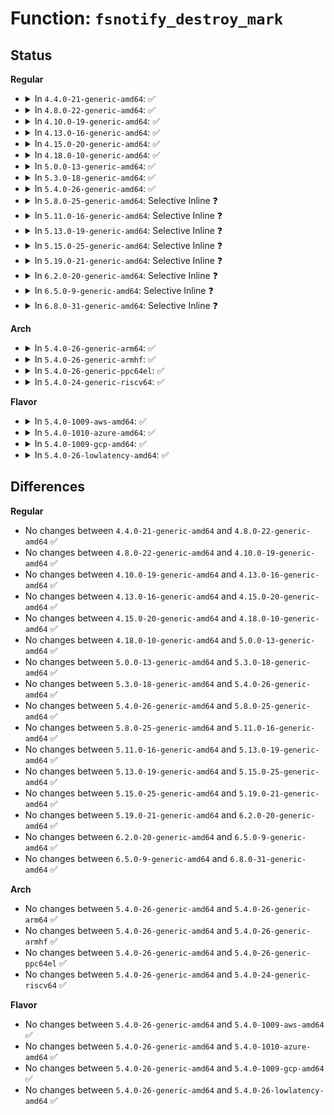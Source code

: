 # Function: <code>fsnotify_destroy_mark</code>

## Status
<b>Regular</b>
<ul>
<li>
<details>
<summary>In <code>4.4.0-21-generic-amd64</code>: ✅</summary>

```c
void fsnotify_destroy_mark(struct fsnotify_mark * mark, struct fsnotify_group * group)
```

```json
{
  "name": "fsnotify_destroy_mark",
  "collision_type": "Unique Global",
  "inline_type": "No",
  "funcs": [
    {
      "addr": 18446744071581271488,
      "name": "fsnotify_destroy_mark",
      "external": true,
      "loc": "fs/notify/mark.c:204",
      "file": "fs/notify/mark.c",
      "inline": "seen, unknown",
      "caller_inline": [],
      "caller_func": [
        "kernel/audit_watch.c:audit_watch_handle_event",
        "kernel/audit_watch.c:audit_remove_watch_rule",
        "kernel/audit_watch.c:audit_remove_watch_rule",
        "kernel/audit_fsnotify.c:audit_remove_mark_rule",
        "kernel/audit_tree.c:tag_mount",
        "kernel/audit_tree.c:tag_mount",
        "kernel/audit_tree.c:tag_mount",
        "kernel/audit_tree.c:untag_chunk",
        "kernel/audit_tree.c:untag_chunk",
        "fs/notify/mark.c:fsnotify_destroy_marks",
        "fs/notify/inotify/inotify_fsnotify.c:inotify_handle_event",
        "fs/notify/inotify/inotify_user.c:SyS_inotify_rm_watch"
      ]
    }
  ],
  "symbols": [
    {
      "addr": 18446744071581271488,
      "name": "fsnotify_destroy_mark",
      "section": ".text",
      "bind": "STB_GLOBAL",
      "size": 56
    }
  ]
}
```
</details>
</li>
<li>
<details>
<summary>In <code>4.8.0-22-generic-amd64</code>: ✅</summary>

```c
void fsnotify_destroy_mark(struct fsnotify_mark * mark, struct fsnotify_group * group)
```

```json
{
  "name": "fsnotify_destroy_mark",
  "collision_type": "Unique Global",
  "inline_type": "No",
  "funcs": [
    {
      "addr": 18446744071581436928,
      "name": "fsnotify_destroy_mark",
      "external": true,
      "loc": "fs/notify/mark.c:226",
      "file": "fs/notify/mark.c",
      "inline": "seen, unknown",
      "caller_inline": [],
      "caller_func": [
        "kernel/audit_watch.c:audit_watch_handle_event",
        "kernel/audit_watch.c:audit_remove_watch_rule",
        "kernel/audit_watch.c:audit_remove_watch_rule",
        "kernel/audit_fsnotify.c:audit_remove_mark_rule",
        "kernel/audit_tree.c:tag_mount",
        "kernel/audit_tree.c:tag_mount",
        "kernel/audit_tree.c:tag_mount",
        "kernel/audit_tree.c:untag_chunk",
        "kernel/audit_tree.c:untag_chunk",
        "fs/notify/mark.c:fsnotify_destroy_marks",
        "fs/notify/inotify/inotify_fsnotify.c:inotify_handle_event",
        "fs/notify/inotify/inotify_user.c:SyS_inotify_rm_watch"
      ]
    }
  ],
  "symbols": [
    {
      "addr": 18446744071581436928,
      "name": "fsnotify_destroy_mark",
      "section": ".text",
      "bind": "STB_GLOBAL",
      "size": 65
    }
  ]
}
```
</details>
</li>
<li>
<details>
<summary>In <code>4.10.0-19-generic-amd64</code>: ✅</summary>

```c
void fsnotify_destroy_mark(struct fsnotify_mark * mark, struct fsnotify_group * group)
```

```json
{
  "name": "fsnotify_destroy_mark",
  "collision_type": "Unique Global",
  "inline_type": "No",
  "funcs": [
    {
      "addr": 18446744071581517872,
      "name": "fsnotify_destroy_mark",
      "external": true,
      "loc": "fs/notify/mark.c:226",
      "file": "fs/notify/mark.c",
      "inline": "seen, unknown",
      "caller_inline": [],
      "caller_func": [
        "kernel/audit_watch.c:audit_watch_handle_event",
        "kernel/audit_watch.c:audit_remove_watch_rule",
        "kernel/audit_watch.c:audit_remove_watch_rule",
        "kernel/audit_fsnotify.c:audit_remove_mark_rule",
        "kernel/audit_tree.c:tag_mount",
        "kernel/audit_tree.c:tag_mount",
        "kernel/audit_tree.c:tag_mount",
        "kernel/audit_tree.c:untag_chunk",
        "kernel/audit_tree.c:untag_chunk",
        "fs/notify/mark.c:fsnotify_destroy_marks",
        "fs/notify/inotify/inotify_fsnotify.c:inotify_handle_event",
        "fs/notify/inotify/inotify_user.c:SyS_inotify_rm_watch"
      ]
    }
  ],
  "symbols": [
    {
      "addr": 18446744071581517872,
      "name": "fsnotify_destroy_mark",
      "section": ".text",
      "bind": "STB_GLOBAL",
      "size": 65
    }
  ]
}
```
</details>
</li>
<li>
<details>
<summary>In <code>4.13.0-16-generic-amd64</code>: ✅</summary>

```c
void fsnotify_destroy_mark(struct fsnotify_mark * mark, struct fsnotify_group * group)
```

```json
{
  "name": "fsnotify_destroy_mark",
  "collision_type": "Unique Global",
  "inline_type": "No",
  "funcs": [
    {
      "addr": 18446744071581571696,
      "name": "fsnotify_destroy_mark",
      "external": true,
      "loc": "fs/notify/mark.c:391",
      "file": "fs/notify/mark.c",
      "inline": "seen, unknown",
      "caller_inline": [],
      "caller_func": [
        "kernel/audit_watch.c:audit_watch_handle_event",
        "kernel/audit_watch.c:audit_remove_watch_rule",
        "kernel/audit_watch.c:audit_remove_watch_rule",
        "kernel/audit_fsnotify.c:audit_remove_mark_rule",
        "kernel/audit_tree.c:tag_mount",
        "kernel/audit_tree.c:tag_mount",
        "kernel/audit_tree.c:tag_mount",
        "kernel/audit_tree.c:untag_chunk",
        "kernel/audit_tree.c:untag_chunk",
        "fs/notify/mark.c:fsnotify_destroy_marks",
        "fs/notify/inotify/inotify_fsnotify.c:inotify_handle_event",
        "fs/notify/inotify/inotify_user.c:SyS_inotify_rm_watch"
      ]
    }
  ],
  "symbols": [
    {
      "addr": 18446744071581571696,
      "name": "fsnotify_destroy_mark",
      "section": ".text",
      "bind": "STB_GLOBAL",
      "size": 56
    }
  ]
}
```
</details>
</li>
<li>
<details>
<summary>In <code>4.15.0-20-generic-amd64</code>: ✅</summary>

```c
void fsnotify_destroy_mark(struct fsnotify_mark * mark, struct fsnotify_group * group)
```

```json
{
  "name": "fsnotify_destroy_mark",
  "collision_type": "Unique Global",
  "inline_type": "No",
  "funcs": [
    {
      "addr": 18446744071581716000,
      "name": "fsnotify_destroy_mark",
      "external": true,
      "loc": "fs/notify/mark.c:388",
      "file": "fs/notify/mark.c",
      "inline": "seen, unknown",
      "caller_inline": [],
      "caller_func": [
        "kernel/audit_watch.c:audit_watch_handle_event",
        "kernel/audit_watch.c:audit_remove_watch_rule",
        "kernel/audit_watch.c:audit_remove_watch_rule",
        "kernel/audit_fsnotify.c:audit_remove_mark_rule",
        "kernel/audit_tree.c:tag_mount",
        "kernel/audit_tree.c:tag_mount",
        "kernel/audit_tree.c:tag_mount",
        "kernel/audit_tree.c:untag_chunk",
        "kernel/audit_tree.c:untag_chunk",
        "fs/notify/mark.c:fsnotify_destroy_marks",
        "fs/notify/inotify/inotify_fsnotify.c:inotify_handle_event",
        "fs/notify/inotify/inotify_user.c:SyS_inotify_rm_watch"
      ]
    }
  ],
  "symbols": [
    {
      "addr": 18446744071581716000,
      "name": "fsnotify_destroy_mark",
      "section": ".text",
      "bind": "STB_GLOBAL",
      "size": 56
    }
  ]
}
```
</details>
</li>
<li>
<details>
<summary>In <code>4.18.0-10-generic-amd64</code>: ✅</summary>

```c
void fsnotify_destroy_mark(struct fsnotify_mark * mark, struct fsnotify_group * group)
```

```json
{
  "name": "fsnotify_destroy_mark",
  "collision_type": "Unique Global",
  "inline_type": "No",
  "funcs": [
    {
      "addr": 18446744071581882944,
      "name": "fsnotify_destroy_mark",
      "external": true,
      "loc": "fs/notify/mark.c:395",
      "file": "fs/notify/mark.c",
      "inline": "seen, unknown",
      "caller_inline": [],
      "caller_func": [
        "kernel/audit_watch.c:audit_watch_handle_event",
        "kernel/audit_watch.c:audit_remove_watch_rule",
        "kernel/audit_watch.c:audit_remove_watch_rule",
        "kernel/audit_fsnotify.c:audit_remove_mark_rule",
        "kernel/audit_tree.c:tag_mount",
        "kernel/audit_tree.c:tag_mount",
        "kernel/audit_tree.c:tag_mount",
        "kernel/audit_tree.c:untag_chunk",
        "kernel/audit_tree.c:untag_chunk",
        "fs/notify/mark.c:fsnotify_destroy_marks",
        "fs/notify/inotify/inotify_fsnotify.c:inotify_handle_event",
        "fs/notify/inotify/inotify_user.c:__ia32_sys_inotify_rm_watch",
        "fs/notify/inotify/inotify_user.c:__x64_sys_inotify_rm_watch"
      ]
    }
  ],
  "symbols": [
    {
      "addr": 18446744071581882944,
      "name": "fsnotify_destroy_mark",
      "section": ".text",
      "bind": "STB_GLOBAL",
      "size": 56
    }
  ]
}
```
</details>
</li>
<li>
<details>
<summary>In <code>5.0.0-13-generic-amd64</code>: ✅</summary>

```c
void fsnotify_destroy_mark(struct fsnotify_mark * mark, struct fsnotify_group * group)
```

```json
{
  "name": "fsnotify_destroy_mark",
  "collision_type": "Unique Global",
  "inline_type": "No",
  "funcs": [
    {
      "addr": 18446744071581967952,
      "name": "fsnotify_destroy_mark",
      "external": true,
      "loc": "fs/notify/mark.c:439",
      "file": "fs/notify/mark.c",
      "inline": "seen, unknown",
      "caller_inline": [],
      "caller_func": [
        "kernel/audit_watch.c:audit_watch_handle_event",
        "kernel/audit_watch.c:audit_remove_watch_rule",
        "kernel/audit_watch.c:audit_remove_watch_rule",
        "kernel/audit_fsnotify.c:audit_remove_mark_rule",
        "fs/notify/mark.c:fsnotify_destroy_marks",
        "fs/notify/inotify/inotify_fsnotify.c:inotify_handle_event",
        "fs/notify/inotify/inotify_user.c:__ia32_sys_inotify_rm_watch",
        "fs/notify/inotify/inotify_user.c:__x64_sys_inotify_rm_watch"
      ]
    }
  ],
  "symbols": [
    {
      "addr": 18446744071581967952,
      "name": "fsnotify_destroy_mark",
      "section": ".text",
      "bind": "STB_GLOBAL",
      "size": 56
    }
  ]
}
```
</details>
</li>
<li>
<details>
<summary>In <code>5.3.0-18-generic-amd64</code>: ✅</summary>

```c
void fsnotify_destroy_mark(struct fsnotify_mark * mark, struct fsnotify_group * group)
```

```json
{
  "name": "fsnotify_destroy_mark",
  "collision_type": "Unique Global",
  "inline_type": "No",
  "funcs": [
    {
      "addr": 18446744071582101568,
      "name": "fsnotify_destroy_mark",
      "external": true,
      "loc": "fs/notify/mark.c:426",
      "file": "fs/notify/mark.c",
      "inline": "seen, unknown",
      "caller_inline": [],
      "caller_func": [
        "kernel/audit_watch.c:audit_watch_handle_event",
        "kernel/audit_watch.c:audit_remove_watch_rule",
        "kernel/audit_watch.c:audit_remove_watch_rule",
        "kernel/audit_fsnotify.c:audit_remove_mark_rule",
        "fs/notify/mark.c:fsnotify_destroy_marks",
        "fs/notify/inotify/inotify_fsnotify.c:inotify_handle_event",
        "fs/notify/inotify/inotify_user.c:__ia32_sys_inotify_rm_watch",
        "fs/notify/inotify/inotify_user.c:__x64_sys_inotify_rm_watch"
      ]
    }
  ],
  "symbols": [
    {
      "addr": 18446744071582101568,
      "name": "fsnotify_destroy_mark",
      "section": ".text",
      "bind": "STB_GLOBAL",
      "size": 58
    }
  ]
}
```
</details>
</li>
<li>
<details>
<summary>In <code>5.4.0-26-generic-amd64</code>: ✅</summary>

```c
void fsnotify_destroy_mark(struct fsnotify_mark * mark, struct fsnotify_group * group)
```

```json
{
  "name": "fsnotify_destroy_mark",
  "collision_type": "Unique Global",
  "inline_type": "No",
  "funcs": [
    {
      "addr": 18446744071582178352,
      "name": "fsnotify_destroy_mark",
      "external": true,
      "loc": "fs/notify/mark.c:426",
      "file": "fs/notify/mark.c",
      "inline": "seen, unknown",
      "caller_inline": [],
      "caller_func": [
        "kernel/audit_watch.c:audit_watch_handle_event",
        "kernel/audit_watch.c:audit_remove_watch_rule",
        "kernel/audit_watch.c:audit_remove_watch_rule",
        "kernel/audit_fsnotify.c:audit_remove_mark_rule",
        "fs/notify/mark.c:fsnotify_destroy_marks",
        "fs/notify/inotify/inotify_fsnotify.c:inotify_handle_event",
        "fs/notify/inotify/inotify_user.c:__ia32_sys_inotify_rm_watch",
        "fs/notify/inotify/inotify_user.c:__x64_sys_inotify_rm_watch"
      ]
    }
  ],
  "symbols": [
    {
      "addr": 18446744071582178352,
      "name": "fsnotify_destroy_mark",
      "section": ".text",
      "bind": "STB_GLOBAL",
      "size": 58
    }
  ]
}
```
</details>
</li>
<li>
<details>
<summary>In <code>5.8.0-25-generic-amd64</code>: Selective Inline ❓</summary>

```c
void fsnotify_destroy_mark(struct fsnotify_mark * mark, struct fsnotify_group * group)
```

```json
{
  "name": "fsnotify_destroy_mark",
  "collision_type": "Unique Global",
  "inline_type": "Selective",
  "funcs": [
    {
      "addr": 18446744071582417188,
      "name": "fsnotify_destroy_mark",
      "external": true,
      "loc": "fs/notify/mark.c:430",
      "file": "fs/notify/mark.c",
      "inline": "not declared, inlined",
      "caller_inline": [
        "fs/notify/mark.c:fsnotify_destroy_marks"
      ],
      "caller_func": [
        "kernel/audit_watch.c:audit_remove_watch_rule",
        "kernel/audit_watch.c:audit_remove_parent_watches",
        "kernel/audit_fsnotify.c:audit_remove_mark_rule",
        "fs/notify/inotify/inotify_fsnotify.c:inotify_handle_event",
        "fs/notify/inotify/inotify_user.c:__ia32_sys_inotify_rm_watch",
        "fs/notify/inotify/inotify_user.c:__x64_sys_inotify_rm_watch"
      ]
    }
  ],
  "symbols": [
    {
      "addr": 18446744071582416192,
      "name": "fsnotify_destroy_mark",
      "section": ".text",
      "bind": "STB_GLOBAL",
      "size": 58
    }
  ]
}
```
</details>
</li>
<li>
<details>
<summary>In <code>5.11.0-16-generic-amd64</code>: Selective Inline ❓</summary>

```c
void fsnotify_destroy_mark(struct fsnotify_mark * mark, struct fsnotify_group * group)
```

```json
{
  "name": "fsnotify_destroy_mark",
  "collision_type": "Unique Global",
  "inline_type": "Selective",
  "funcs": [
    {
      "addr": 18446744071582471316,
      "name": "fsnotify_destroy_mark",
      "external": true,
      "loc": "fs/notify/mark.c:430",
      "file": "fs/notify/mark.c",
      "inline": "not declared, inlined",
      "caller_inline": [
        "fs/notify/mark.c:fsnotify_destroy_marks"
      ],
      "caller_func": [
        "kernel/audit_watch.c:audit_remove_watch_rule",
        "kernel/audit_watch.c:audit_remove_parent_watches",
        "kernel/audit_fsnotify.c:audit_remove_mark_rule",
        "fs/notify/inotify/inotify_fsnotify.c:inotify_handle_inode_event",
        "fs/notify/inotify/inotify_user.c:__ia32_sys_inotify_rm_watch",
        "fs/notify/inotify/inotify_user.c:__x64_sys_inotify_rm_watch"
      ]
    }
  ],
  "symbols": [
    {
      "addr": 18446744071582470320,
      "name": "fsnotify_destroy_mark",
      "section": ".text",
      "bind": "STB_GLOBAL",
      "size": 58
    }
  ]
}
```
</details>
</li>
<li>
<details>
<summary>In <code>5.13.0-19-generic-amd64</code>: Selective Inline ❓</summary>

```c
void fsnotify_destroy_mark(struct fsnotify_mark * mark, struct fsnotify_group * group)
```

```json
{
  "name": "fsnotify_destroy_mark",
  "collision_type": "Unique Global",
  "inline_type": "Selective",
  "funcs": [
    {
      "addr": 18446744071582498356,
      "name": "fsnotify_destroy_mark",
      "external": true,
      "loc": "fs/notify/mark.c:428",
      "file": "fs/notify/mark.c",
      "inline": "not declared, inlined",
      "caller_inline": [
        "fs/notify/mark.c:fsnotify_destroy_marks"
      ],
      "caller_func": [
        "kernel/audit_watch.c:audit_remove_watch_rule",
        "kernel/audit_watch.c:audit_remove_parent_watches",
        "kernel/audit_fsnotify.c:audit_remove_mark_rule",
        "fs/notify/inotify/inotify_fsnotify.c:inotify_handle_inode_event",
        "fs/notify/inotify/inotify_user.c:__ia32_sys_inotify_rm_watch",
        "fs/notify/inotify/inotify_user.c:__x64_sys_inotify_rm_watch"
      ]
    }
  ],
  "symbols": [
    {
      "addr": 18446744071582497376,
      "name": "fsnotify_destroy_mark",
      "section": ".text",
      "bind": "STB_GLOBAL",
      "size": 58
    }
  ]
}
```
</details>
</li>
<li>
<details>
<summary>In <code>5.15.0-25-generic-amd64</code>: Selective Inline ❓</summary>

```c
void fsnotify_destroy_mark(struct fsnotify_mark * mark, struct fsnotify_group * group)
```

```json
{
  "name": "fsnotify_destroy_mark",
  "collision_type": "Unique Global",
  "inline_type": "Selective",
  "funcs": [
    {
      "addr": 18446744071582813252,
      "name": "fsnotify_destroy_mark",
      "external": true,
      "loc": "fs/notify/mark.c:452",
      "file": "fs/notify/mark.c",
      "inline": "not declared, inlined",
      "caller_inline": [
        "fs/notify/mark.c:fsnotify_destroy_marks"
      ],
      "caller_func": [
        "kernel/audit_watch.c:audit_remove_watch_rule",
        "kernel/audit_watch.c:audit_remove_parent_watches",
        "kernel/audit_fsnotify.c:audit_remove_mark_rule",
        "fs/notify/inotify/inotify_fsnotify.c:inotify_handle_inode_event",
        "fs/notify/inotify/inotify_user.c:__ia32_sys_inotify_rm_watch",
        "fs/notify/inotify/inotify_user.c:__x64_sys_inotify_rm_watch"
      ]
    }
  ],
  "symbols": [
    {
      "addr": 18446744071582812256,
      "name": "fsnotify_destroy_mark",
      "section": ".text",
      "bind": "STB_GLOBAL",
      "size": 58
    }
  ]
}
```
</details>
</li>
<li>
<details>
<summary>In <code>5.19.0-21-generic-amd64</code>: Selective Inline ❓</summary>

```c
void fsnotify_destroy_mark(struct fsnotify_mark * mark, struct fsnotify_group * group)
```

```json
{
  "name": "fsnotify_destroy_mark",
  "collision_type": "Unique Global",
  "inline_type": "Selective",
  "funcs": [
    {
      "addr": 18446744071583368202,
      "name": "fsnotify_destroy_mark",
      "external": true,
      "loc": "fs/notify/mark.c:493",
      "file": "fs/notify/mark.c",
      "inline": "not declared, inlined",
      "caller_inline": [
        "fs/notify/mark.c:fsnotify_destroy_marks"
      ],
      "caller_func": [
        "kernel/audit_watch.c:audit_remove_watch_rule",
        "kernel/audit_watch.c:audit_remove_parent_watches",
        "kernel/audit_fsnotify.c:audit_remove_mark_rule",
        "fs/notify/inotify/inotify_fsnotify.c:inotify_handle_inode_event",
        "fs/notify/inotify/inotify_user.c:__ia32_sys_inotify_rm_watch",
        "fs/notify/inotify/inotify_user.c:__x64_sys_inotify_rm_watch"
      ]
    }
  ],
  "symbols": [
    {
      "addr": 18446744071583366800,
      "name": "fsnotify_destroy_mark",
      "section": ".text",
      "bind": "STB_GLOBAL",
      "size": 137
    }
  ]
}
```
</details>
</li>
<li>
<details>
<summary>In <code>6.2.0-20-generic-amd64</code>: Selective Inline ❓</summary>

```c
void fsnotify_destroy_mark(struct fsnotify_mark * mark, struct fsnotify_group * group)
```

```json
{
  "name": "fsnotify_destroy_mark",
  "collision_type": "Unique Global",
  "inline_type": "Selective",
  "funcs": [
    {
      "addr": 18446744071583952330,
      "name": "fsnotify_destroy_mark",
      "external": true,
      "loc": "fs/notify/mark.c:493",
      "file": "fs/notify/mark.c",
      "inline": "not declared, inlined",
      "caller_inline": [
        "fs/notify/mark.c:fsnotify_destroy_marks"
      ],
      "caller_func": [
        "kernel/audit_watch.c:audit_remove_watch_rule",
        "kernel/audit_watch.c:audit_remove_parent_watches",
        "kernel/audit_fsnotify.c:audit_remove_mark_rule",
        "fs/notify/inotify/inotify_fsnotify.c:inotify_handle_inode_event",
        "fs/notify/inotify/inotify_user.c:__ia32_sys_inotify_rm_watch",
        "fs/notify/inotify/inotify_user.c:__x64_sys_inotify_rm_watch"
      ]
    }
  ],
  "symbols": [
    {
      "addr": 18446744071583950848,
      "name": "fsnotify_destroy_mark",
      "section": ".text",
      "bind": "STB_GLOBAL",
      "size": 137
    }
  ]
}
```
</details>
</li>
<li>
<details>
<summary>In <code>6.5.0-9-generic-amd64</code>: Selective Inline ❓</summary>

```c
void fsnotify_destroy_mark(struct fsnotify_mark * mark, struct fsnotify_group * group)
```

```json
{
  "name": "fsnotify_destroy_mark",
  "collision_type": "Unique Global",
  "inline_type": "Selective",
  "funcs": [
    {
      "addr": 18446744071584175626,
      "name": "fsnotify_destroy_mark",
      "external": true,
      "loc": "fs/notify/mark.c:493",
      "file": "fs/notify/mark.c",
      "inline": "not declared, inlined",
      "caller_inline": [
        "fs/notify/mark.c:fsnotify_destroy_marks"
      ],
      "caller_func": [
        "kernel/audit_watch.c:audit_remove_watch_rule",
        "kernel/audit_watch.c:audit_remove_parent_watches",
        "kernel/audit_fsnotify.c:audit_remove_mark_rule",
        "fs/notify/inotify/inotify_fsnotify.c:inotify_handle_inode_event",
        "fs/notify/inotify/inotify_user.c:__ia32_sys_inotify_rm_watch",
        "fs/notify/inotify/inotify_user.c:__x64_sys_inotify_rm_watch"
      ]
    }
  ],
  "symbols": [
    {
      "addr": 18446744071584174128,
      "name": "fsnotify_destroy_mark",
      "section": ".text",
      "bind": "STB_GLOBAL",
      "size": 137
    }
  ]
}
```
</details>
</li>
<li>
<details>
<summary>In <code>6.8.0-31-generic-amd64</code>: Selective Inline ❓</summary>

```c
void fsnotify_destroy_mark(struct fsnotify_mark * mark, struct fsnotify_group * group)
```

```json
{
  "name": "fsnotify_destroy_mark",
  "collision_type": "Unique Global",
  "inline_type": "Selective",
  "funcs": [
    {
      "addr": 18446744071584389578,
      "name": "fsnotify_destroy_mark",
      "external": true,
      "loc": "fs/notify/mark.c:493",
      "file": "fs/notify/mark.c",
      "inline": "not declared, inlined",
      "caller_inline": [
        "fs/notify/mark.c:fsnotify_destroy_marks"
      ],
      "caller_func": [
        "kernel/audit_watch.c:audit_remove_watch_rule",
        "kernel/audit_watch.c:audit_remove_parent_watches",
        "kernel/audit_fsnotify.c:audit_remove_mark_rule",
        "fs/notify/inotify/inotify_fsnotify.c:inotify_handle_inode_event",
        "fs/notify/inotify/inotify_user.c:__ia32_sys_inotify_rm_watch",
        "fs/notify/inotify/inotify_user.c:__x64_sys_inotify_rm_watch"
      ]
    }
  ],
  "symbols": [
    {
      "addr": 18446744071584388112,
      "name": "fsnotify_destroy_mark",
      "section": ".text",
      "bind": "STB_GLOBAL",
      "size": 137
    }
  ]
}
```
</details>
</li>
</ul>
<b>Arch</b>
<ul>
<li>
<details>
<summary>In <code>5.4.0-26-generic-arm64</code>: ✅</summary>

```c
void fsnotify_destroy_mark(struct fsnotify_mark * mark, struct fsnotify_group * group)
```

```json
{
  "name": "fsnotify_destroy_mark",
  "collision_type": "Unique Global",
  "inline_type": "No",
  "funcs": [
    {
      "addr": 18446603336493736848,
      "name": "fsnotify_destroy_mark",
      "external": true,
      "loc": "fs/notify/mark.c:426",
      "file": "fs/notify/mark.c",
      "inline": "seen, unknown",
      "caller_inline": [],
      "caller_func": [
        "kernel/audit_watch.c:audit_watch_handle_event",
        "kernel/audit_watch.c:audit_remove_watch_rule",
        "kernel/audit_watch.c:audit_remove_watch_rule",
        "kernel/audit_fsnotify.c:audit_remove_mark_rule",
        "fs/notify/mark.c:fsnotify_destroy_marks",
        "fs/notify/inotify/inotify_fsnotify.c:inotify_handle_event",
        "fs/notify/inotify/inotify_user.c:__arm64_sys_inotify_rm_watch"
      ]
    }
  ],
  "symbols": [
    {
      "addr": 18446603336493736848,
      "name": "fsnotify_destroy_mark",
      "section": ".text",
      "bind": "STB_GLOBAL",
      "size": 72
    }
  ]
}
```
</details>
</li>
<li>
<details>
<summary>In <code>5.4.0-26-generic-armhf</code>: ✅</summary>

```c
void fsnotify_destroy_mark(struct fsnotify_mark * mark, struct fsnotify_group * group)
```

```json
{
  "name": "fsnotify_destroy_mark",
  "collision_type": "Unique Global",
  "inline_type": "No",
  "funcs": [
    {
      "addr": 3227260992,
      "name": "fsnotify_destroy_mark",
      "external": true,
      "loc": "fs/notify/mark.c:426",
      "file": "fs/notify/mark.c",
      "inline": "seen, unknown",
      "caller_inline": [],
      "caller_func": [
        "kernel/audit_watch.c:audit_watch_handle_event",
        "kernel/audit_watch.c:audit_remove_watch_rule",
        "kernel/audit_watch.c:audit_remove_watch_rule",
        "kernel/audit_fsnotify.c:audit_remove_mark_rule",
        "fs/notify/mark.c:fsnotify_destroy_marks",
        "fs/notify/inotify/inotify_fsnotify.c:inotify_handle_event",
        "fs/notify/inotify/inotify_user.c:__se_sys_inotify_rm_watch"
      ]
    }
  ],
  "symbols": [
    {
      "addr": 3227260992,
      "name": "fsnotify_destroy_mark",
      "section": ".text",
      "bind": "STB_GLOBAL",
      "size": 64
    }
  ]
}
```
</details>
</li>
<li>
<details>
<summary>In <code>5.4.0-26-generic-ppc64el</code>: ✅</summary>

```c
void fsnotify_destroy_mark(struct fsnotify_mark * mark, struct fsnotify_group * group)
```

```json
{
  "name": "fsnotify_destroy_mark",
  "collision_type": "Unique Global",
  "inline_type": "No",
  "funcs": [
    {
      "addr": 13835058055287346400,
      "name": "fsnotify_destroy_mark",
      "external": true,
      "loc": "fs/notify/mark.c:426",
      "file": "fs/notify/mark.c",
      "inline": "seen, unknown",
      "caller_inline": [],
      "caller_func": [
        "kernel/audit_watch.c:audit_watch_handle_event",
        "kernel/audit_watch.c:audit_remove_watch_rule",
        "kernel/audit_watch.c:audit_remove_watch_rule",
        "kernel/audit_fsnotify.c:audit_remove_mark_rule",
        "fs/notify/mark.c:fsnotify_destroy_marks",
        "fs/notify/inotify/inotify_fsnotify.c:inotify_handle_event",
        "fs/notify/inotify/inotify_user.c:__se_sys_inotify_rm_watch"
      ]
    }
  ],
  "symbols": [
    {
      "addr": 13835058055287346400,
      "name": "fsnotify_destroy_mark",
      "section": ".text",
      "bind": "STB_GLOBAL",
      "size": 104
    }
  ]
}
```
</details>
</li>
<li>
<details>
<summary>In <code>5.4.0-24-generic-riscv64</code>: ✅</summary>

```c
void fsnotify_destroy_mark(struct fsnotify_mark * mark, struct fsnotify_group * group)
```

```json
{
  "name": "fsnotify_destroy_mark",
  "collision_type": "Unique Global",
  "inline_type": "No",
  "funcs": [
    {
      "addr": 18446743936273345568,
      "name": "fsnotify_destroy_mark",
      "external": true,
      "loc": "fs/notify/mark.c:426",
      "file": "fs/notify/mark.c",
      "inline": "seen, unknown",
      "caller_inline": [],
      "caller_func": [
        "kernel/audit_watch.c:audit_watch_handle_event",
        "kernel/audit_watch.c:audit_remove_watch_rule",
        "kernel/audit_watch.c:audit_remove_watch_rule",
        "kernel/audit_fsnotify.c:audit_remove_mark_rule",
        "fs/notify/mark.c:fsnotify_destroy_marks",
        "fs/notify/inotify/inotify_fsnotify.c:inotify_handle_event",
        "fs/notify/inotify/inotify_user.c:__se_sys_inotify_rm_watch"
      ]
    }
  ],
  "symbols": [
    {
      "addr": 18446743936273345568,
      "name": "fsnotify_destroy_mark",
      "section": ".text",
      "bind": "STB_GLOBAL",
      "size": 80
    }
  ]
}
```
</details>
</li>
</ul>
<b>Flavor</b>
<ul>
<li>
<details>
<summary>In <code>5.4.0-1009-aws-amd64</code>: ✅</summary>

```c
void fsnotify_destroy_mark(struct fsnotify_mark * mark, struct fsnotify_group * group)
```

```json
{
  "name": "fsnotify_destroy_mark",
  "collision_type": "Unique Global",
  "inline_type": "No",
  "funcs": [
    {
      "addr": 18446744071582147088,
      "name": "fsnotify_destroy_mark",
      "external": true,
      "loc": "fs/notify/mark.c:426",
      "file": "fs/notify/mark.c",
      "inline": "seen, unknown",
      "caller_inline": [],
      "caller_func": [
        "kernel/audit_watch.c:audit_watch_handle_event",
        "kernel/audit_watch.c:audit_remove_watch_rule",
        "kernel/audit_watch.c:audit_remove_watch_rule",
        "kernel/audit_fsnotify.c:audit_remove_mark_rule",
        "fs/notify/mark.c:fsnotify_destroy_marks",
        "fs/notify/inotify/inotify_fsnotify.c:inotify_handle_event",
        "fs/notify/inotify/inotify_user.c:__ia32_sys_inotify_rm_watch",
        "fs/notify/inotify/inotify_user.c:__x64_sys_inotify_rm_watch"
      ]
    }
  ],
  "symbols": [
    {
      "addr": 18446744071582147088,
      "name": "fsnotify_destroy_mark",
      "section": ".text",
      "bind": "STB_GLOBAL",
      "size": 58
    }
  ]
}
```
</details>
</li>
<li>
<details>
<summary>In <code>5.4.0-1010-azure-amd64</code>: ✅</summary>

```c
void fsnotify_destroy_mark(struct fsnotify_mark * mark, struct fsnotify_group * group)
```

```json
{
  "name": "fsnotify_destroy_mark",
  "collision_type": "Unique Global",
  "inline_type": "No",
  "funcs": [
    {
      "addr": 18446744071582084528,
      "name": "fsnotify_destroy_mark",
      "external": true,
      "loc": "fs/notify/mark.c:426",
      "file": "fs/notify/mark.c",
      "inline": "seen, unknown",
      "caller_inline": [],
      "caller_func": [
        "kernel/audit_watch.c:audit_watch_handle_event",
        "kernel/audit_watch.c:audit_remove_watch_rule",
        "kernel/audit_watch.c:audit_remove_watch_rule",
        "kernel/audit_fsnotify.c:audit_remove_mark_rule",
        "fs/notify/mark.c:fsnotify_destroy_marks",
        "fs/notify/inotify/inotify_fsnotify.c:inotify_handle_event",
        "fs/notify/inotify/inotify_user.c:__ia32_sys_inotify_rm_watch",
        "fs/notify/inotify/inotify_user.c:__x64_sys_inotify_rm_watch"
      ]
    }
  ],
  "symbols": [
    {
      "addr": 18446744071582084528,
      "name": "fsnotify_destroy_mark",
      "section": ".text",
      "bind": "STB_GLOBAL",
      "size": 58
    }
  ]
}
```
</details>
</li>
<li>
<details>
<summary>In <code>5.4.0-1009-gcp-amd64</code>: ✅</summary>

```c
void fsnotify_destroy_mark(struct fsnotify_mark * mark, struct fsnotify_group * group)
```

```json
{
  "name": "fsnotify_destroy_mark",
  "collision_type": "Unique Global",
  "inline_type": "No",
  "funcs": [
    {
      "addr": 18446744071582137568,
      "name": "fsnotify_destroy_mark",
      "external": true,
      "loc": "fs/notify/mark.c:426",
      "file": "fs/notify/mark.c",
      "inline": "seen, unknown",
      "caller_inline": [],
      "caller_func": [
        "kernel/audit_watch.c:audit_watch_handle_event",
        "kernel/audit_watch.c:audit_remove_watch_rule",
        "kernel/audit_watch.c:audit_remove_watch_rule",
        "kernel/audit_fsnotify.c:audit_remove_mark_rule",
        "fs/notify/mark.c:fsnotify_destroy_marks",
        "fs/notify/inotify/inotify_fsnotify.c:inotify_handle_event",
        "fs/notify/inotify/inotify_user.c:__ia32_sys_inotify_rm_watch",
        "fs/notify/inotify/inotify_user.c:__x64_sys_inotify_rm_watch"
      ]
    }
  ],
  "symbols": [
    {
      "addr": 18446744071582137568,
      "name": "fsnotify_destroy_mark",
      "section": ".text",
      "bind": "STB_GLOBAL",
      "size": 58
    }
  ]
}
```
</details>
</li>
<li>
<details>
<summary>In <code>5.4.0-26-lowlatency-amd64</code>: ✅</summary>

```c
void fsnotify_destroy_mark(struct fsnotify_mark * mark, struct fsnotify_group * group)
```

```json
{
  "name": "fsnotify_destroy_mark",
  "collision_type": "Unique Global",
  "inline_type": "No",
  "funcs": [
    {
      "addr": 18446744071582210576,
      "name": "fsnotify_destroy_mark",
      "external": true,
      "loc": "fs/notify/mark.c:426",
      "file": "fs/notify/mark.c",
      "inline": "seen, unknown",
      "caller_inline": [],
      "caller_func": [
        "kernel/audit_watch.c:audit_watch_handle_event",
        "kernel/audit_watch.c:audit_remove_watch_rule",
        "kernel/audit_watch.c:audit_remove_watch_rule",
        "kernel/audit_fsnotify.c:audit_remove_mark_rule",
        "fs/notify/mark.c:fsnotify_destroy_marks",
        "fs/notify/inotify/inotify_fsnotify.c:inotify_handle_event",
        "fs/notify/inotify/inotify_user.c:__ia32_sys_inotify_rm_watch",
        "fs/notify/inotify/inotify_user.c:__x64_sys_inotify_rm_watch"
      ]
    }
  ],
  "symbols": [
    {
      "addr": 18446744071582210576,
      "name": "fsnotify_destroy_mark",
      "section": ".text",
      "bind": "STB_GLOBAL",
      "size": 58
    }
  ]
}
```
</details>
</li>
</ul>

## Differences
<b>Regular</b>
<ul>
<li>
No changes between <code>4.4.0-21-generic-amd64</code> and <code>4.8.0-22-generic-amd64</code> ✅
</li>
<li>
No changes between <code>4.8.0-22-generic-amd64</code> and <code>4.10.0-19-generic-amd64</code> ✅
</li>
<li>
No changes between <code>4.10.0-19-generic-amd64</code> and <code>4.13.0-16-generic-amd64</code> ✅
</li>
<li>
No changes between <code>4.13.0-16-generic-amd64</code> and <code>4.15.0-20-generic-amd64</code> ✅
</li>
<li>
No changes between <code>4.15.0-20-generic-amd64</code> and <code>4.18.0-10-generic-amd64</code> ✅
</li>
<li>
No changes between <code>4.18.0-10-generic-amd64</code> and <code>5.0.0-13-generic-amd64</code> ✅
</li>
<li>
No changes between <code>5.0.0-13-generic-amd64</code> and <code>5.3.0-18-generic-amd64</code> ✅
</li>
<li>
No changes between <code>5.3.0-18-generic-amd64</code> and <code>5.4.0-26-generic-amd64</code> ✅
</li>
<li>
No changes between <code>5.4.0-26-generic-amd64</code> and <code>5.8.0-25-generic-amd64</code> ✅
</li>
<li>
No changes between <code>5.8.0-25-generic-amd64</code> and <code>5.11.0-16-generic-amd64</code> ✅
</li>
<li>
No changes between <code>5.11.0-16-generic-amd64</code> and <code>5.13.0-19-generic-amd64</code> ✅
</li>
<li>
No changes between <code>5.13.0-19-generic-amd64</code> and <code>5.15.0-25-generic-amd64</code> ✅
</li>
<li>
No changes between <code>5.15.0-25-generic-amd64</code> and <code>5.19.0-21-generic-amd64</code> ✅
</li>
<li>
No changes between <code>5.19.0-21-generic-amd64</code> and <code>6.2.0-20-generic-amd64</code> ✅
</li>
<li>
No changes between <code>6.2.0-20-generic-amd64</code> and <code>6.5.0-9-generic-amd64</code> ✅
</li>
<li>
No changes between <code>6.5.0-9-generic-amd64</code> and <code>6.8.0-31-generic-amd64</code> ✅
</li>
</ul>
<b>Arch</b>
<ul>
<li>
No changes between <code>5.4.0-26-generic-amd64</code> and <code>5.4.0-26-generic-arm64</code> ✅
</li>
<li>
No changes between <code>5.4.0-26-generic-amd64</code> and <code>5.4.0-26-generic-armhf</code> ✅
</li>
<li>
No changes between <code>5.4.0-26-generic-amd64</code> and <code>5.4.0-26-generic-ppc64el</code> ✅
</li>
<li>
No changes between <code>5.4.0-26-generic-amd64</code> and <code>5.4.0-24-generic-riscv64</code> ✅
</li>
</ul>
<b>Flavor</b>
<ul>
<li>
No changes between <code>5.4.0-26-generic-amd64</code> and <code>5.4.0-1009-aws-amd64</code> ✅
</li>
<li>
No changes between <code>5.4.0-26-generic-amd64</code> and <code>5.4.0-1010-azure-amd64</code> ✅
</li>
<li>
No changes between <code>5.4.0-26-generic-amd64</code> and <code>5.4.0-1009-gcp-amd64</code> ✅
</li>
<li>
No changes between <code>5.4.0-26-generic-amd64</code> and <code>5.4.0-26-lowlatency-amd64</code> ✅
</li>
</ul>
